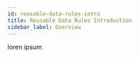```yaml
---
id: reusable-data-rules-intro
title: Reusable Data Rules Introduction
sidebar_label: Overview
---
```


loren ipsum
